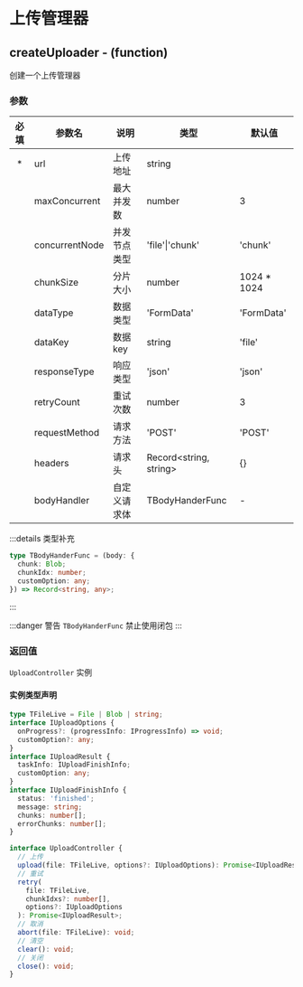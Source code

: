 # 上传管理器

## createUploader - (function)

创建一个上传管理器

### 参数

| 必填 | 参数名         | 说明         | 类型                   | 默认值       |
| :--: | -------------- | ------------ | ---------------------- | ------------ |
|  \*  | url            | 上传地址     | string                 |              |
|      | maxConcurrent  | 最大并发数   | number                 | 3            |
|      | concurrentNode | 并发节点类型 | 'file'\|'chunk'        | 'chunk'      |
|      | chunkSize      | 分片大小     | number                 | 1024 \* 1024 |
|      | dataType       | 数据类型     | 'FormData'             | 'FormData'   |
|      | dataKey        | 数据 key     | string                 | 'file'       |
|      | responseType   | 响应类型     | 'json'                 | 'json'       |
|      | retryCount     | 重试次数     | number                 | 3            |
|      | requestMethod  | 请求方法     | 'POST'                 | 'POST'       |
|      | headers        | 请求头       | Record<string, string> | {}           |
|      | bodyHandler    | 自定义请求体 | TBodyHanderFunc        | -            |

:::details 类型补充

```ts
type TBodyHanderFunc = (body: {
  chunk: Blob;
  chunkIdx: number;
  customOption: any;
}) => Record<string, any>;
```

:::

:::danger 警告
`TBodyHanderFunc` 禁止使用闭包
:::

### 返回值

`UploadController` 实例

#### 实例类型声明

```ts
type TFileLive = File | Blob | string;
interface IUploadOptions {
  onProgress?: (progressInfo: IProgressInfo) => void;
  customOption?: any;
}
interface IUploadResult {
  taskInfo: IUploadFinishInfo;
  customOption: any;
}
interface IUploadFinishInfo {
  status: 'finished';
  message: string;
  chunks: number[];
  errorChunks: number[];
}

interface UploadController {
  // 上传
  upload(file: TFileLive, options?: IUploadOptions): Promise<IUploadResult>;
  // 重试
  retry(
    file: TFileLive,
    chunkIdxs?: number[],
    options?: IUploadOptions
  ): Promise<IUploadResult>;
  // 取消
  abort(file: TFileLive): void;
  // 清空
  clear(): void;
  // 关闭
  close(): void;
}
```
